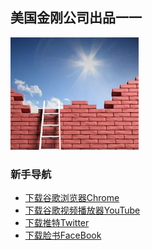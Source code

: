 ## 美国金刚公司出品一一

![image](l-w-s-athird.png)


### 新手导航
- [下载谷歌浏览器Chrome]()
- [下载谷歌视频播放器YouTube]()
- [下载推特Twitter]()
- [下载脸书FaceBook]()
